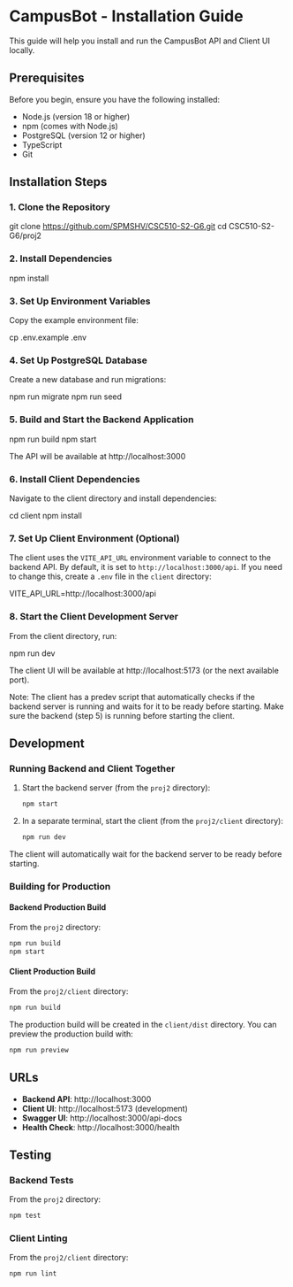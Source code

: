 # CampusBot - Installation Guide

This guide will help you install and run the CampusBot API and Client UI locally.

## Prerequisites

Before you begin, ensure you have the following installed:

- Node.js (version 18 or higher)
- npm (comes with Node.js)
- PostgreSQL (version 12 or higher)
- TypeScript
- Git

## Installation Steps

### 1. Clone the Repository

git clone https://github.com/SPMSHV/CSC510-S2-G6.git
cd CSC510-S2-G6/proj2

### 2. Install Dependencies

npm install

### 3. Set Up Environment Variables

Copy the example environment file:

cp .env.example .env

### 4. Set Up PostgreSQL Database

Create a new database and run migrations:

npm run migrate
npm run seed

### 5. Build and Start the Backend Application

npm run build
npm start

The API will be available at http://localhost:3000

### 6. Install Client Dependencies

Navigate to the client directory and install dependencies:

cd client
npm install

### 7. Set Up Client Environment (Optional)

The client uses the `VITE_API_URL` environment variable to connect to the backend API. By default, it is set to `http://localhost:3000/api`. If you need to change this, create a `.env` file in the `client` directory:

VITE_API_URL=http://localhost:3000/api

### 8. Start the Client Development Server

From the client directory, run:

npm run dev

The client UI will be available at http://localhost:5173 (or the next available port).

Note: The client has a predev script that automatically checks if the backend server is running and waits for it to be ready before starting. Make sure the backend (step 5) is running before starting the client.

## Development

### Running Backend and Client Together

1. Start the backend server (from the `proj2` directory):
   ```bash
   npm start
   ```

2. In a separate terminal, start the client (from the `proj2/client` directory):
   ```bash
   npm run dev
   ```

The client will automatically wait for the backend server to be ready before starting.

### Building for Production

#### Backend Production Build

From the `proj2` directory:
```bash
npm run build
npm start
```

#### Client Production Build

From the `proj2/client` directory:
```bash
npm run build
```

The production build will be created in the `client/dist` directory. You can preview the production build with:
```bash
npm run preview
```

## URLs

- **Backend API**: http://localhost:3000
- **Client UI**: http://localhost:5173 (development)
- **Swagger UI**: http://localhost:3000/api-docs
- **Health Check**: http://localhost:3000/health

## Testing

### Backend Tests

From the `proj2` directory:
```bash
npm test
```

### Client Linting

From the `proj2/client` directory:
```bash
npm run lint
```

